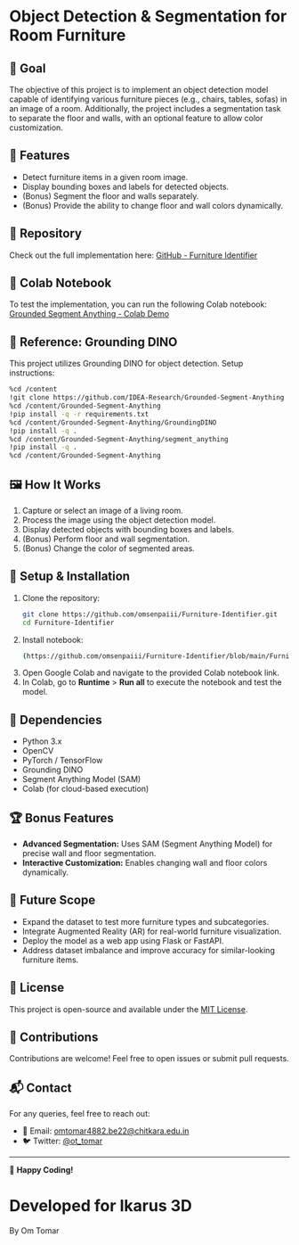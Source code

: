 # Object Detection & Segmentation for Room Furniture

## 🎯 Goal
The objective of this project is to implement an object detection model capable of identifying various furniture pieces (e.g., chairs, tables, sofas) in an image of a room. Additionally, the project includes a segmentation task to separate the floor and walls, with an optional feature to allow color customization.

## 🚀 Features
- Detect furniture items in a given room image.
- Display bounding boxes and labels for detected objects.
- (Bonus) Segment the floor and walls separately.
- (Bonus) Provide the ability to change floor and wall colors dynamically.

## 🔗 Repository
Check out the full implementation here:
[GitHub - Furniture Identifier](https://github.com/omsenpaiii/Furniture-Identifier/tree/main)

## 🔗 Colab Notebook
To test the implementation, you can run the following Colab notebook:
[Grounded Segment Anything - Colab Demo](https://colab.research.google.com/github/betogaona7/Grounded-Segment-Anything/blob/main/grounded_sam_colab_demo.ipynb?authuser=1#scrollTo=kAi4IkEfKi5K)

## 🔗 Reference: Grounding DINO
This project utilizes Grounding DINO for object detection. Setup instructions:
```bash
%cd /content
!git clone https://github.com/IDEA-Research/Grounded-Segment-Anything
%cd /content/Grounded-Segment-Anything
!pip install -q -r requirements.txt
%cd /content/Grounded-Segment-Anything/GroundingDINO
!pip install -q .
%cd /content/Grounded-Segment-Anything/segment_anything
!pip install -q .
%cd /content/Grounded-Segment-Anything
```

## 🖼️ How It Works
1. Capture or select an image of a living room.
2. Process the image using the object detection model.
3. Display detected objects with bounding boxes and labels.
4. (Bonus) Perform floor and wall segmentation.
5. (Bonus) Change the color of segmented areas.

## 🔧 Setup & Installation
1. Clone the repository:
   ```bash
   git clone https://github.com/omsenpaiii/Furniture-Identifier.git
   cd Furniture-Identifier
   ```
2. Install notebook:
   ```bash
   (https://github.com/omsenpaiii/Furniture-Identifier/blob/main/Furniture_Identifier.ipynb)
   ```
3. Open Google Colab and navigate to the provided Colab notebook link.
4. In Colab, go to **Runtime** > **Run all** to execute the notebook and test the model.

## 📌 Dependencies
- Python 3.x
- OpenCV
- PyTorch / TensorFlow
- Grounding DINO
- Segment Anything Model (SAM)
- Colab (for cloud-based execution)

## 🏆 Bonus Features
- **Advanced Segmentation:** Uses SAM (Segment Anything Model) for precise wall and floor segmentation.
- **Interactive Customization:** Enables changing wall and floor colors dynamically.

## 🔮 Future Scope
- Expand the dataset to test more furniture types and subcategories.
- Integrate Augmented Reality (AR) for real-world furniture visualization.
- Deploy the model as a web app using Flask or FastAPI.
- Address dataset imbalance and improve accuracy for similar-looking furniture items.

## 📜 License
This project is open-source and available under the [MIT License](LICENSE).

## 🤝 Contributions
Contributions are welcome! Feel free to open issues or submit pull requests.

## 📬 Contact
For any queries, feel free to reach out:
- 📧 Email: omtomar4882.be22@chitkara.edu.in
- 🐦 Twitter: [@ot_tomar](https://x.com/ot_tomar)

---
🚀 **Happy Coding!**

# Developed for Ikarus 3D
By Om Tomar
